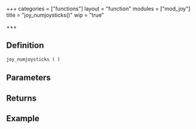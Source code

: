 +++
categories = ["functions"]
layout = "function"
modules = ["mod_joy"]
title = "joy_numjoysticks()"
wip = "true"

+++

## Definition

    joy_numjoysticks ( )

## Parameters

## Returns

## Example

```
```
